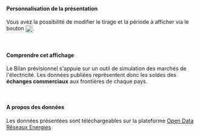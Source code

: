 #### Personnalisation de la présentation

Vous avez la possibilité de modifier le tirage et la période à afficher via le bouton <img src="img/bouton_reglages.png" width="20" style="vertical-align:top"/>.

<br>

#### Comprendre cet affichage

Le Bilan prévisionnel s'appuie sur un outil de simulation des marchés de l'électricité. Les données publiées représentent donc les soldes des **échanges commerciaux** aux frontières de chaque pays.

<br>

#### A propos des données

Les données présentées sont téléchargeables sur la plateforme <a href="https://opendata.reseaux-energies.fr/pages/accueil/" target="_blank">Open Data Réseaux Energies</a>
